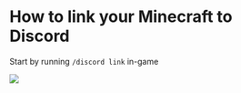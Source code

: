 # How to link your Minecraft to Discord

Start by running `/discord link` in-game

![](http://gifyu.com/image/1aVb)
